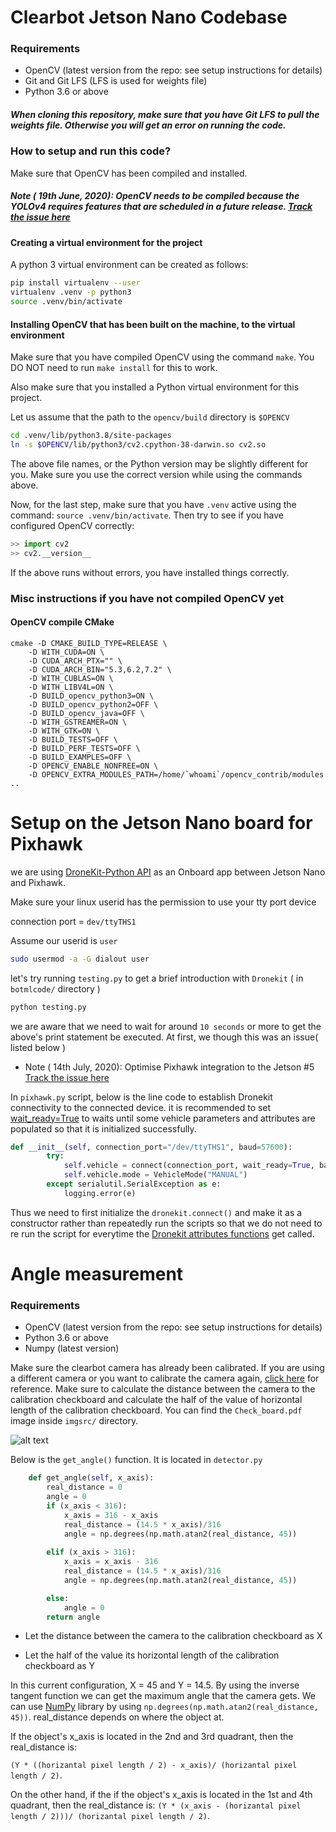 # Clearbot Jetson Nano Codebase

### Requirements

- OpenCV (latest version from the repo: see setup instructions for details)
- Git and Git LFS (LFS is used for weights file)
- Python 3.6 or above

##### When cloning this repository, make sure that you have Git LFS to pull the weights file. Otherwise you will get an error on running the code.

### How to setup and run this code?

Make sure that OpenCV has been compiled and installed.

##### Note ( 19th June, 2020): OpenCV needs to be compiled because the YOLOv4 requires features that are scheduled in a future release. [Track the issue here](https://github.com/opencv/opencv/pull/17185)

#### Creating a virtual environment for the project

A python 3 virtual environment can be created as follows:

```bash
pip install virtualenv --user
virtualenv .venv -p python3
source .venv/bin/activate
```

#### Installing OpenCV that has been built on the machine, to the virtual environment

Make sure that you have compiled OpenCV using the command `make`. You DO NOT need to run `make install` for this to work.

Also make sure that you installed a Python virtual environment for this project.

Let us assume that the path to the `opencv/build` directory is `$OPENCV`

```bash
cd .venv/lib/python3.8/site-packages
ln -s $OPENCV/lib/python3/cv2.cpython-38-darwin.so cv2.so
```

The above file names, or the Python version may be slightly different for you. Make sure you use the correct version while using the commands above.

Now, for the last step, make sure that you have `.venv` active using the command: `source .venv/bin/activate`. Then try to see if you have configured OpenCV correctly:

```python
>> import cv2
>> cv2.__version__
```

If the above runs without errors, you have installed things correctly.

### Misc instructions if you have not compiled OpenCV yet

#### OpenCV compile CMake

```shell script
cmake -D CMAKE_BUILD_TYPE=RELEASE \
	-D WITH_CUDA=ON \
	-D CUDA_ARCH_PTX="" \
	-D CUDA_ARCH_BIN="5.3,6.2,7.2" \
	-D WITH_CUBLAS=ON \
	-D WITH_LIBV4L=ON \
	-D BUILD_opencv_python3=ON \
	-D BUILD_opencv_python2=OFF \
	-D BUILD_opencv_java=OFF \
	-D WITH_GSTREAMER=ON \
	-D WITH_GTK=ON \
	-D BUILD_TESTS=OFF \
	-D BUILD_PERF_TESTS=OFF \
	-D BUILD_EXAMPLES=OFF \
	-D OPENCV_ENABLE_NONFREE=ON \
	-D OPENCV_EXTRA_MODULES_PATH=/home/`whoami`/opencv_contrib/modules ..
```


# Setup on the Jetson Nano board for Pixhawk


we are using [DroneKit-Python API](https://dronekit-python.readthedocs.io/en/latest/about/overview.html) as an Onboard app between Jetson Nano and Pixhawk. 

Make sure your linux userid has the permission to use your tty port device

connection port = `dev/ttyTHS1`

Assume our userid is `user`
```bash
sudo usermod -a -G dialout user
```
let's try running `testing.py` to get a brief introduction with `Dronekit` ( in `botmlcode/` directory )

```bash
python testing.py
```
we are aware that we need to wait for around `10 seconds` or more to get the above's print statement be executed. At first, we though this was an issue( listed below )
* Note ( 14th July, 2020): Optimise Pixhawk integration to the Jetson #5 [Track the issue here](https://github.com/clearbothk/botmlcode/issues/5)

In `pixhawk.py` script, below is the line code to establish Dronekit connectivity to the connected device. it is recommended to set [wait_ready=True](https://dronekit-python.readthedocs.io/en/latest/guide/connecting_vehicle.html) to waits until some vehicle parameters and attributes are populated so that it is initialized successfully.

```python
def __init__(self, connection_port="/dev/ttyTHS1", baud=57600):
		try:
			self.vehicle = connect(connection_port, wait_ready=True, baud=baud)
			self.vehicle.mode = VehicleMode("MANUAL")
		except serialutil.SerialException as e:
			logging.error(e)
````
Thus we need to first initialize the `dronekit.connect()` and make it as a constructor  rather than repeatedly run the scripts so that we do not need to re run the script for everytime the [Dronekit attributes functions](https://dronekit-python.readthedocs.io/en/latest/guide/vehicle_state_and_parameters.html)
 get called.

 # Angle measurement 
 
### Requirements

- OpenCV (latest version from the repo: see setup instructions for details)
- Python 3.6 or above
- Numpy (latest version)

Make sure the clearbot camera has already been calibrated. If you are using a different camera or you want to calibrate the camera again, [click here](https://opencv-python-tutroals.readthedocs.io/en/latest/py_tutorials/py_calib3d/py_calibration/py_calibration.html) for reference. Make sure to calculate the distance between the camera to the calibration checkboard and calculate the half of the value of horizontal length of the calibration checkboard. You can find the `Check_board.pdf` image inside `imgsrc/` directory. 


![alt text](imgsrc/pinhole_camera_model.png?raw=true)

Below is the `get_angle()` function. It is located in `detector.py`
```python
	def get_angle(self, x_axis):
		real_distance = 0
		angle = 0
		if (x_axis < 316):
			x_axis = 316 - x_axis
			real_distance = (14.5 * x_axis)/316
			angle = np.degrees(np.math.atan2(real_distance, 45))
		
		elif (x_axis > 316):
			x_axis = x_axis - 316
			real_distance = (14.5 * x_axis)/316
			angle = np.degrees(np.math.atan2(real_distance, 45))

		else:
			angle = 0
		return angle
```
- Let the distance between the camera to the calibration checkboard as X 

- Let the half of the value its horizontal length of the calibration checkboard as Y

In this current configuration, X = 45 and Y = 14.5. By using the inverse tangent function we can get the maximum angle that the camera gets. We can use [NumPy](https://numpy.org/doc/stable/reference/generated/numpy.degrees.html) library by using `np.degrees(np.math.atan2(real_distance, 45))`. real_distance depends on where the object at.

 If the object's x_axis is located in the 2nd and 3rd quadrant, then the real_distance is:

 `(Y * ((horizantal pixel length / 2) - x_axis)/ (horizantal pixel length / 2)`. 


On the other hand, if the if the object's x_axis is located in the 1st and 4th quadrant, then the real_distance is:
`(Y * (x_axis - (horizantal pixel length / 2)))/ (horizantal pixel length / 2)`.


